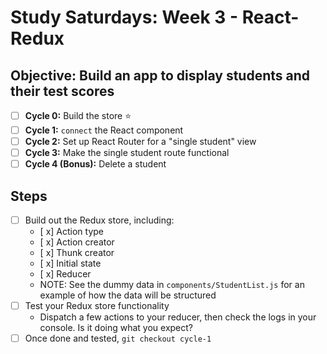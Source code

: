 # Study Saturdays: Week 3 - React-Redux

## **Objective:** Build an app to display students and their test scores

- [ ] **Cycle 0:** Build the store ⭐️
- [ ] **Cycle 1:** `connect` the React component
- [ ] **Cycle 2:** Set up React Router for a "single student" view
- [ ] **Cycle 3:** Make the single student route functional
- [ ] **Cycle 4 (Bonus):** Delete a student

## Steps

- [ ] Build out the Redux store, including:
  - [ x] Action type
  - [ x] Action creator
  - [ x] Thunk creator
  - [ x] Initial state
  - [ x] Reducer
  - NOTE: See the dummy data in `components/StudentList.js` for an example of how the data will be structured
- [ ] Test your Redux store functionality
  - Dispatch a few actions to your reducer, then check the logs in your console. Is it doing what you expect?
- [ ] Once done and tested, `git checkout cycle-1`
